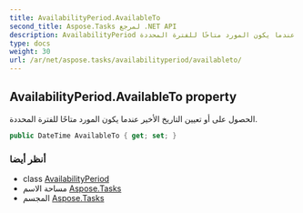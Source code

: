 ```yaml
---
title: AvailabilityPeriod.AvailableTo
second_title: Aspose.Tasks لمرجع .NET API
description: AvailabilityPeriod ملكية. الحصول على أو تعيين التاريخ الأخير عندما يكون المورد متاحًا للفترة المحددة.
type: docs
weight: 30
url: /ar/net/aspose.tasks/availabilityperiod/availableto/
---
```

## AvailabilityPeriod.AvailableTo property

الحصول على أو تعيين التاريخ الأخير عندما يكون المورد متاحًا للفترة المحددة.

```csharp
public DateTime AvailableTo { get; set; }
```

### أنظر أيضا

* class [AvailabilityPeriod](../)
* مساحة الاسم [Aspose.Tasks](../../availabilityperiod/)
* المجسم [Aspose.Tasks](../../../)


